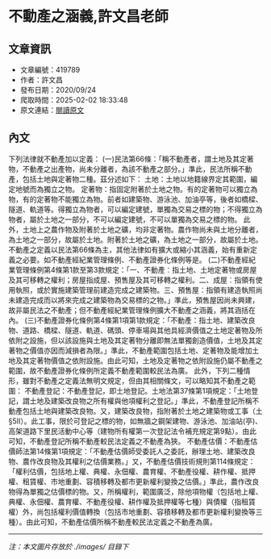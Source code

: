 # 不動產之涵義,許文昌老師

## 文章資訊
- 文章編號：419789
- 作者：許文昌
- 發布日期：2020/09/24
- 爬取時間：2025-02-02 18:33:48
- 原文連結：[閱讀原文](https://real-estate.get.com.tw/Columns/detail.aspx?no=419789)

## 內文
下列法律就不動產加以定義：
(一)民法第66條：「稱不動產者，謂土地及其定著物，不動產之出產物，尚未分離者，為該不動產之部分。」準此，民法所稱不動產，包括土地與定著物二種。茲分述如下：
土地：土地以地籍線界定其範圍，編定地號而為獨立之物。
定著物：指固定附著於土地之物。有的定著物可以獨立為物，有的定著物不能獨立為物。前者如建築物、游泳池、加油亭等，後者如橋樑、隧道、軌道等。得獨立為物者，可以編定建號，單獨為交易之標的物；不得獨立為物者，屬於土地之一部分，不可以編定建號，不可以單獨為交易之標的物。
此外，土地上之農作物及附著於土地之礦，均非定著物。農作物尚未與土地分離者，為土地之一部分，故屬於土地。附著於土地之礦，為土地之一部分，故屬於土地。
不動產之定義以民法第66條為主，其他法律如有擴大或縮小其涵義，始有重新定義之必要。如不動產經紀業管理條例、不動產證券化條例等是。
(二)不動產經紀業管理條例第4條第1款至第3款規定：「一、不動產︰指土地、土地定著物或房屋及其可移轉之權利；房屋指成屋、預售屋及其可移轉之權利。二、成屋︰指領有使用執照，或於實施建築管理前建造完成之建築物。三、預售屋︰指領有建造執照尚未建造完成而以將來完成之建築物為交易標的之物。」準此，預售屋因尚未興建，故非屬民法之不動產；但不動產經紀業管理條例擴大不動產之涵義，將其涵括在內。
(三)不動產證券化條例第4條第1項第1款規定：「不動產：指土地、建築改良物、道路、橋樑、隧道、軌道、碼頭、停車場與其他具經濟價值之土地定著物及所依附之設施，但以該設施與土地及其定著物分離即無法單獨創造價值，土地及其定著物之價值亦因而減損者為限。」準此，不動產範圍包括土地、定著物及能增加土地及其定著物價值之依附設施。由此可知，土地及定著物之依附設施仍屬不動產之範圍，故不動產證券化條例所定義不動產範圍較民法為廣。
此外，下列二種情形，雖對不動產之定義法無明文規定，但由其相關條文，可以略知其不動產之範圍：
不動產登記：不動產登記，即土地登記。土地法第37條第1項規定：「土地登記，謂土地及建築改良物之所有權與他項權利之登記。」準此，不動產登記所稱不動產包括土地與建築改良物。又，建築改良物，指附著於土地之建築物或工事（土§5Ⅱ）。此工事，限於可登記之標的物，如無牆之鋼架建物、游泳池、加油站(亭)、高架道路下里民活動中心等（建物所有權第一次登記法令補充規定第9點）。由此可知，不動產登記所稱不動產較民法定義之不動產為狹。
不動產估價：不動產估價師法第14條第1項規定：「不動產估價師受委託人之委託，辦理土地、建築改良物、農作改良物及其權利之估價業務。」又，不動產估價技術規則第114條規定：「權利估價，包括地上權、典權、永佃權、農育權、不動產役權、耕作權、抵押權、租賃權、市地重劃、容積移轉及都市更新權利變換之估價。」準此，農作改良物得為單獨之估價標的物。又，所稱權利，範圍廣泛，除他項物權（包括地上權、典權、永佃權、農育權、不動產役權、耕作權及抵押權等七種）與債權（指租賃權）外，尚包括權利價值轉換（包括市地重劃、容積移轉及都市更新權利變換等三種）。由此可知，不動產估價所稱不動產較民法定義之不動產為廣。

---
*注：本文圖片存放於 ./images/ 目錄下*
